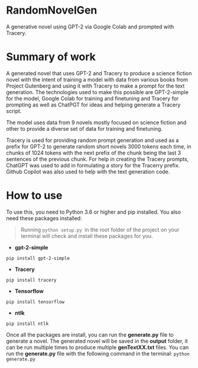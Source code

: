 # RandomNovelGen
A generative novel using GPT-2 via Google Colab and prompted with Tracery.

# Summary of work
A generated novel that uses GPT-2 and Tracery to produce a science fiction novel with the intent of training a model with data from various books from Project Gutenberg and using it with Tracery to make a prompt for the text generation. The technologies used to make this possible are GPT-2-simple for the model, Google Colab for training and finetuning and Tracery for prompting as well as ChatPGT for ideas and helping generate a Tracery script.

The model uses data from 9 novels mostly focused on science fiction and other to provide a diverse set of data for training and finetuning.

Tracery is used for providing random prompt generation and used as a prefix for GPT-2 to generate random short novels 3000 tokens each time, in chunks of 1024 tokens with the next prefix of the chunk being the last 3 sentences of the previous chunk. For help in creating the Tracery prompts, ChatGPT was used to add in formulating a story for the Tracerry prefix. Github Copilot was also used to help with the text generation code.

# How to use
To use this, you need to Python 3.6 or higher and pip installed. You also need these packages installed:

> Running ```python setup.py ```in the root folder of the project on your terminal will check and install these packages for you.
 * **gpt-2-simple**
 
 ```
 pip install gpt-2-simple
 ```

 * **Tracery**
 
 ```
 pip install tracery
 ```

 * **Tensorflow**
 
 ```
 pip install tensorflow
 ```

 * **ntlk**
 
 ```
pip install ntlk
```

Once all the packages are install, you can run the **generate.py** file to generate a novel. The generated novel will be saved in the **output** folder, it can be run multiple times to produce multiple **genTextXX.txt** files. You can run the **generate.py** file with the following command in the terminal: ```python generate.py```


